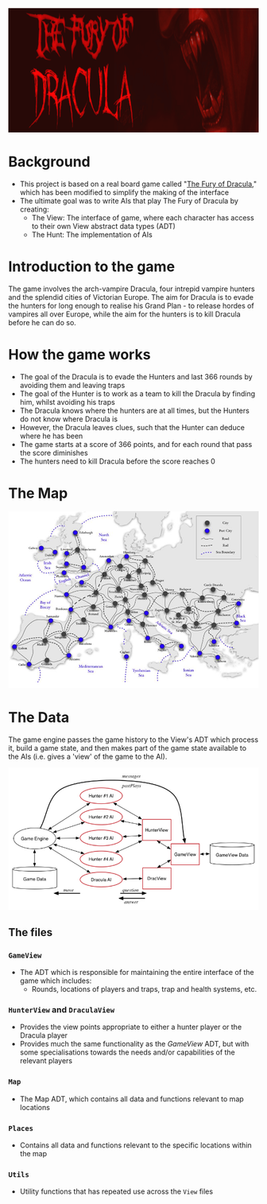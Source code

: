 <img src="images/drac.png" width = 1170 height = 250>

# Background

- This project is based on a real board game called "[The Fury of Dracula](https://en.wikipedia.org/wiki/The_Fury_of_Dracula)," which has been modified to simplify the making of the interface
- The ultimate goal was to write AIs that play The Fury of Dracula by creating:
  - The View: The interface of game, where each character has access to their own View abstract data types (ADT)
  - The Hunt: The implementation of AIs 

# Introduction to the game

The game involves the arch-vampire Dracula, four intrepid vampire hunters and the splendid cities of Victorian Europe. The aim for Dracula is to evade the hunters for long enough to realise his Grand Plan - to release hordes of vampires all over Europe, while the aim for the hunters is to kill Dracula before he can do so.

# How the game works

- The goal of the Dracula is to evade the Hunters and last 366 rounds by avoiding them and leaving traps
- The goal of the Hunter is to work as a team to kill the Dracula by finding him, whilst avoiding his traps
- The Dracula knows where the hunters are at all times, but the Hunters do not know where Dracula is
- However, the Dracula leaves clues, such that the Hunter can deduce where he has been
- The game starts at a score of 366 points, and for each round that pass the score diminishes
- The hunters need to kill Dracula before the score reaches 0

# The Map

![map](images/map2.png)

# The Data

The game engine passes the game history to the View's ADT which process it, build a game state, and then makes part of the game state available to the AIs (i.e. gives a 'view' of the game to the AI). 

![The-data-diagram](images/game-processes.png)

## The files

### ```GameView```

- The ADT which is responsible for maintaining the entire interface of the game which includes:
  - Rounds, locations of players and traps, trap and health systems, etc.

### ```HunterView``` and ```DraculaView```

- Provides the view points appropriate to either a hunter player or the Dracula player
- Provides much the same functionality as the *GameView* ADT, but with some specialisations towards the needs and/or capabilities of the relevant players

### ```Map``` 

- The Map ADT, which contains all data and functions relevant to map locations

### ```Places```

- Contains all data and functions relevant to the specific locations within the map

### ```Utils```

- Utility functions that has repeated use across the ```View``` files
